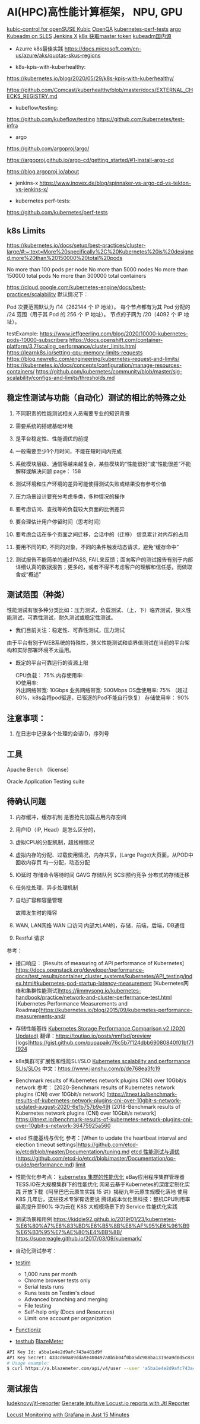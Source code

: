 

# AI(HPC)高性能计算框架， NPU, GPU


[kubic-control for openSUSE Kubic](https://kubic.opensuse.org/blog/2019-08-27-kubic-control-intro/)
[OpenQA](https://github.com/os-autoinst/openQA)
[kubernetes-perf-tests](https://github.com/kubernetes/perf-tests)
[argo](https://github.com/argoproj/argo/)
[Kubeadm on SLES](https://stackoverflow.com/questions/62795930/how-to-install-kubernetes-in-suse-linux-enterprize-server-15-virtual-machines)
[Jenkins X](https://github.com/jenkins-x/jenkins-x-platform)
[k8s 获取master token](https://www.cnblogs.com/riseast/p/12938434.html)
[kubeadm国内源](https://gist.github.com/islishude/231659cec0305ace090b933ce851994a)


* Azurre k8s最佳实践
https://docs.microsoft.com/en-us/azure/aks/quotas-skus-regions

* k8s-kpis-with-kuberhealthy:

https://kubernetes.io/blog/2020/05/29/k8s-kpis-with-kuberhealthy/

https://github.com/Comcast/kuberhealthy/blob/master/docs/EXTERNAL_CHECKS_REGISTRY.md

* kubeflow/testing:

https://github.com/kubeflow/testing
https://github.com/kubernetes/test-infra

* argo

https://github.com/argoproj/argo/

https://argoproj.github.io/argo-cd/getting_started/#1-install-argo-cd

https://blog.argoproj.io/about

* jenkins-x
https://www.inovex.de/blog/spinnaker-vs-argo-cd-vs-tekton-vs-jenkins-x/


* kubernetes perf-tests:

https://github.com/kubernetes/perf-tests


k8s Limits
--------------------------------------------------------------------
https://kubernetes.io/docs/setup/best-practices/cluster-large/#:~:text=More%20specifically%2C%20Kubernetes%20is%20designed,more%20than%20150000%20total%20pods

No more than 100 pods per node
No more than 5000 nodes
No more than 150000 total pods
No more than 300000 total containers

https://cloud.google.com/kubernetes-engine/docs/best-practices/scalability
默认情况下：

Pod 次要范围默认为 /14（262144 个 IP 地址）。
每个节点都有为其 Pod 分配的 /24 范围（用于其 Pod 的 256 个 IP 地址）。
节点的子网为 /20（4092 个 IP 地址）。

testExample:
https://www.jeffgeerling.com/blog/2020/10000-kubernetes-pods-10000-subscribers
https://docs.openshift.com/container-platform/3.7/scaling_performance/cluster_limits.html
https://learnk8s.io/setting-cpu-memory-limits-requests
https://blog.newrelic.com/engineering/kubernetes-request-and-limits/
https://kubernetes.io/docs/concepts/configuration/manage-resources-containers/
https://github.com/kubernetes/community/blob/master/sig-scalability/configs-and-limits/thresholds.md




稳定性测试与功能（自动化）测试的相比的特殊之处
----------------------------------------------------------------------------

1. 不同职责的性能测试相关人员需要专业的知识背景

2. 需要系统的搭建基础环境

3. 是平台稳定性、性能调优的前提

4. 一般需要至少1个月时间，不能在短时间内完成

5. 系统模块层级、通信等越来越复杂，某些模块的“性能很好”或“性能很差”不能解释或解决问题
    page： 158

6. 测试环境和生产环境的差异可能使得测试失败或结果没有参考价值

7. 压力场景设计要充分考虑多类，多种情况的操作

8. 要考虑访问、查找等的负载较大页面的比例差异

9. 要合理估计用户停留时间（思考时间）

10. 要考虑会话在多个页面之间迁移，会话中的（迁移） 信息累计对内存的占用

11. 要用不同的ID, 不同的对象，不同的条件触发动态请求，避免“缓存命中”

12. 测试报告不能简单的通过PASS, FAIL来反馈；面向客户的测试报告有别于内部详细认真的数据报告；更多的，或者不得不考虑客户的理解和信任感，而做取舍或“概述”


测试范围（种类）
----------------------------------------------------------------------------

性能测试有很多种分类比如：压力测试，负载测试、（上，下）临界测试，狭义性能测试，可靠性测试，耐久测试或稳定性测试。

* 我们目前关注：稳定性、可靠性测试，压力测试

由于平台有别于WEB系统的特殊性，狭义性能测试和临界值测试在当前的平台架构和实际部署环境不太适用。

* 既定的平台可靠运行的资源上限

  CPU负载：     75%
  内存使用率:   
  IO使用率:     
  外出网络带宽: 10Gbps
  业务网络带宽: 500Mbps
  OS盘使用率:   75% （超过80%，k8s会将pod驱逐，已驱逐的Pod不能自行恢复）
  存储使用率：  90%


注意事项：
----------------------------------------------------------------------------

1. 在日志中记录各个处理的会话ID，序列号


工具
----------------------------------------------------------------------------
Apache Bench （license）

Oracle Application Testing suite

待确认问题
----------------------------------------------------------------------------

1. 内存缓冲，缓存机制
   是否抢先加载占用内存空间

2. 用户ID（IP, Head）是怎么区分的，

3. 虚拟CPU的分配机制，超线程情况

4. 虚拟内存的分配、过载使用情况，内存共享，(Large Page)大页面，从POD中回收内存页
均一分配，动态分配

5. IO延时
   存储命令等待时间 GAVG
   存储队列
   SCSI预约竞争
   分布式的存储迁移

6. 任务批处理，异步处理机制


7. 自动扩容和容量管理

   故障发生时的降容

8. WAN, LAN网络
   WAN 口访问
   内部大LAN的，存储，前端，后端，DB通信

9. Restful 请求

参考：

* 接口响应：
[Results of measuring of API performance of Kubernetes] https://docs.openstack.org/developer/performance-docs/test_results/container_cluster_systems/kubernetes/API_testing/index.html#kubernetes-pod-startup-latency-measurement
 [Kubernetes网络和集群性能测试]https://jimmysong.io/kubernetes-handbook/practice/network-and-cluster-perfermance-test.html
[Kubernetes Performance Measurements and Roadmap]https://kubernetes.io/blog/2015/09/kubernetes-performance-measurements-and/


* 存储性能基线
[Kubernetes Storage Performance Comparison v2 (2020 Updated)](https://medium.com/volterra-io/kubernetes-storage-performance-comparison-v2-2020-updated-1c0b69f0dcf4)
翻译：https://toutiao.io/posts/nmflsd/preview
[logs]https://gist.github.com/pupapaik/76c5b7f124dbb69080840f01bf71f924


* k8s集群可扩展性和性能SLI/SLO
[Kubernetes scalability and performance SLIs/SLOs](https://github.com/kubernetes/community/blob/master/sig-scalability/slos/slos.md#footnote1)
	中文：https://www.jianshu.com/p/de768ea3fc19

* Benchmark results of Kubernetes network plugins (CNI) over 10Gbit/s network
参考： [2020-Benchmark results of Kubernetes network plugins (CNI) over 10Gbit/s network] (https://itnext.io/benchmark-results-of-kubernetes-network-plugins-cni-over-10gbit-s-network-updated-august-2020-6e1b757b9e49)
          [2018-Benchmark results of Kubernetes network plugins (CNI) over 10Gbit/s network] https://itnext.io/benchmark-results-of-kubernetes-network-plugins-cni-over-10gbit-s-network-36475925a560


* eted 性能基线与优化
参考：[When to update the heartbeat interval and election timeout settings]https://github.com/etcd-io/etcd/blob/master/Documentation/tuning.md
          [etcd 性能测试与调优](https://blog.tianfeiyu.com/2019/10/08/etcd_improvements/) (https://github.com/etcd-io/etcd/blob/master/Documentation/op-guide/performance.md)
          [limit](https://github.com/etcd-io/etcd/blob/master/Documentation/dev-guide/limit.md)


* 性能优化参考点：
[kubernetes 集群的性能优化](https://www.jianshu.com/p/4525aff0c4ac)
        eBay应用程序集群管理器TESS.IO在大规模集群下的性能优化
网易云基于Kubernetes的深度定制化实践
开放下载《阿里巴巴云原生实践 15 讲》揭秘九年云原生规模化落地
使用 K8S 几年后，这些技术专家有话要说
腾讯成本优化黑科技：整机CPU利用率最高提升至90%
华为云在 K8S 大规模场景下的 Service 性能优化实践

* 测试场景和用例
https://kiddie92.github.io/2019/01/23/kubernetes-%E6%80%A7%E8%83%BD%E6%B5%8B%E8%AF%95%E6%96%B9%E6%B3%95%E7%AE%80%E4%BB%8B/
https://supereagle.github.io/2017/03/09/kubemark/


* 自动化测试参考：

* [testim](https://www.testim.io/pricing/)
    + 1,000 runs per month
    + Chrome browser tests only
    + Serial tests runs
    + Runs tests on Testim's cloud
    + Advanced branching and merging
    + File testing
    + Self-help only (Docs and Resources)
    + Limit: one account per organization

* [Functioniz](https://www.functionize.com/)

* [testhub](https://github.com/atinfo/awesome-test-automation/blob/master/python-test-automation.md#rest-api-testing)
[BlazeMeter](https://a.blazemeter.com/app/#/accounts/792223/workspaces/802730/projects/923348/masters/33886461/summary)

```bash
API Key Id: a5ba1e4e2d9afc743a481d9f
API Key Secret: 433cd60a89dda9e400497a8b5b04f0ba5dc988ba1319ea9d0d5c836d8610bbf9cf188ba6
# Usage example: 
$ curl https://a.blazemeter.com/api/v4/user --user 'a5ba1e4e2d9afc743a481d9f:433cd60a89dda9e400497a8b5b04f0ba5dc988ba1319ea9d0d5c836d8610bbf9cf188ba6'
```

## 测试报告
[ludeknovy/jtl-reporter](https://github.com/ludeknovy/jtl-reporter#installation-steps)
[Generate intuitive Locust.io reports with Jtl Reporter](https://medium.com/@novyludek/generate-intuitive-locust-io-reports-with-jtl-reporter-c40c71913d64)

[Locust Monitoring with Grafana in Just 15 Minutes](https://www.blazemeter.com/blog/locust-monitoring-with-grafana-in-just-fifteen-minutes)